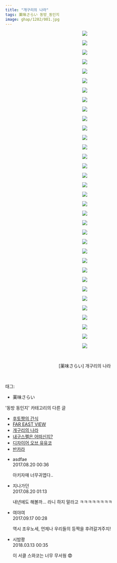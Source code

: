 ```yaml
---
title: "개구리의 나라"
tags: 薬味さらい 동방_동인지
image: ghap/1202/001.jpg
---
```

<div class="article">
<p style="text-align: center; clear: none; float: none;"><img src="{{ site.nasurl }}/ghap/1202/001.jpg"/></p>
<p style="text-align: center; clear: none; float: none;"><img src="{{ site.nasurl }}/ghap/1202/002.jpg"/></p>
<p style="text-align: center; clear: none; float: none;"><img src="{{ site.nasurl }}/ghap/1202/003.jpg"/></p>
<p style="text-align: center; clear: none; float: none;"><img src="{{ site.nasurl }}/ghap/1202/004.jpg"/></p>
<p style="text-align: center; clear: none; float: none;"><img src="{{ site.nasurl }}/ghap/1202/005.jpg"/></p>
<p style="text-align: center; clear: none; float: none;"><img src="{{ site.nasurl }}/ghap/1202/006.jpg"/></p>
<p style="text-align: center; clear: none; float: none;"><img src="{{ site.nasurl }}/ghap/1202/007.jpg"/></p>
<p style="text-align: center; clear: none; float: none;"><img src="{{ site.nasurl }}/ghap/1202/008.jpg"/></p>
<p style="text-align: center; clear: none; float: none;"><img src="{{ site.nasurl }}/ghap/1202/009.jpg"/></p>
<p style="text-align: center; clear: none; float: none;"><img src="{{ site.nasurl }}/ghap/1202/010.jpg"/></p>
<p style="text-align: center; clear: none; float: none;"><img src="{{ site.nasurl }}/ghap/1202/011.jpg"/></p>
<p style="text-align: center; clear: none; float: none;"><img src="{{ site.nasurl }}/ghap/1202/012.jpg"/></p>
<p style="text-align: center; clear: none; float: none;"><img src="{{ site.nasurl }}/ghap/1202/013.jpg"/></p>
<p style="text-align: center; clear: none; float: none;"><img src="{{ site.nasurl }}/ghap/1202/014.jpg"/></p>
<p style="text-align: center; clear: none; float: none;"><img src="{{ site.nasurl }}/ghap/1202/015.jpg"/></p>
<p style="text-align: center; clear: none; float: none;"><img src="{{ site.nasurl }}/ghap/1202/016.jpg"/></p>
<p style="text-align: center; clear: none; float: none;"><img src="{{ site.nasurl }}/ghap/1202/017.jpg"/></p>
<p style="text-align: center; clear: none; float: none;"><img src="{{ site.nasurl }}/ghap/1202/018.jpg"/></p>
<p style="text-align: center; clear: none; float: none;"><img src="{{ site.nasurl }}/ghap/1202/019.jpg"/></p>
<p style="text-align: center; clear: none; float: none;"><img src="{{ site.nasurl }}/ghap/1202/020.jpg"/></p>
<p style="text-align: center; clear: none; float: none;"><img src="{{ site.nasurl }}/ghap/1202/021.jpg"/></p>
<p style="text-align: center; clear: none; float: none;"><img src="{{ site.nasurl }}/ghap/1202/022.jpg"/></p>
<p style="text-align: center; clear: none; float: none;"><img src="{{ site.nasurl }}/ghap/1202/023.jpg"/></p>
<p style="text-align: center; clear: none; float: none;"><img src="{{ site.nasurl }}/ghap/1202/024.jpg"/></p>
<p style="text-align: center; clear: none; float: none;"><img src="{{ site.nasurl }}/ghap/1202/025.jpg"/></p>
<p style="text-align: center; clear: none; float: none;"><img src="{{ site.nasurl }}/ghap/1202/026.jpg"/></p>
<p style="text-align: center; clear: none; float: none;"><img src="{{ site.nasurl }}/ghap/1202/027.jpg"/></p>
<p style="text-align: center; clear: none; float: none;"><img src="{{ site.nasurl }}/ghap/1202/028.jpg"/></p>
<p style="text-align: center; clear: none; float: none;"><img src="{{ site.nasurl }}/ghap/1202/029.jpg"/></p>
<p style="text-align: center; clear: none; float: none;"><img src="{{ site.nasurl }}/ghap/1202/030.jpg"/></p>
<p style="text-align: center; clear: none; float: none;"><img src="{{ site.nasurl }}/ghap/1202/031.jpg"/></p>
<p style="text-align: center; clear: none; float: none;"><img src="{{ site.nasurl }}/ghap/1202/032.jpg"/></p>
<p style="text-align: center; clear: none; float: none;"><img src="{{ site.nasurl }}/ghap/1202/033.jpg"/></p>
<p style="text-align: center; clear: none; float: none;"><img src="{{ site.nasurl }}/ghap/1202/034.jpg"/></p>
<p style="text-align: center; clear: none; float: none;"><br/></p>
<p style="text-align: center; clear: none; float: none;">[薬味さらい] 개구리의 나라</p>
<p><br/></p>
</div><div class="tagTrail">
<p>태그: </p>
<ul>
<li>薬味さらい</li>
</ul>
</div><div class="another">
<p>'동방 동인지' 카테고리의 다른 글</p>
<ul>
<li><a href="/2016-07-29-ghap_1206">후토쨩의 간식</a></li>
<li><a href="/2016-07-29-ghap_1203">FAR EAST VIEW</a></li>
<li><a href="/2016-07-29-ghap_1202">개구리의 나라</a></li>
<li><a href="/2016-07-29-ghap_1201">내구스펠은 어떠신지?</a></li>
<li><a href="/2016-07-29-ghap_1200">디자이어 오브 유유코</a></li>
<li><a href="/2016-07-29-ghap_1199">반카라</a></li>
</ul>
</div><div class="cb_module cb_fluid">
<div class="cb_wrt cb_profile">
<div class="comment">
<ul>
<li class="cb_thumb_off" id="comment15063882">
<div class="cb_comment_area">
<div class="cb_info_area">
<div class="cb_section">
<span class="cb_nick_name">asdfae</span>
</div>
<div class="cb_section">
<span class="cb_date">2017.08.20 00:36 </span>
</div>
</div>
<div class="cb_dsc_comment">
<p class="cb_dsc">
											아키자매 너무귀엽다..
										</p>
</div>
</div></li>
<li class="cb_thumb_off" id="comment15063898">
<div class="cb_comment_area">
<div class="cb_info_area">
<div class="cb_section">
<span class="cb_nick_name">지나가던</span>
</div>
<div class="cb_section">
<span class="cb_date">2017.08.20 01:13 </span>
</div>
</div>
<div class="cb_dsc_comment">
<p class="cb_dsc">
											내년에도 해볼까... 라니 하지 말라고 ㅋㅋㅋㅋㅋㅋㅋㅋ
										</p>
</div>
</div></li>
<li class="cb_thumb_off" id="comment15084332">
<div class="cb_comment_area">
<div class="cb_info_area">
<div class="cb_section">
<span class="cb_nick_name">여야여</span>
</div>
<div class="cb_section">
<span class="cb_date">2017.09.17 00:28 </span>
</div>
</div>
<div class="cb_dsc_comment">
<p class="cb_dsc">
											역시 조우노세, 언제나 우리들의 등짝을 후려갈겨주지!
										</p>
</div>
</div></li>
<li class="cb_thumb_off" id="comment15218530">
<div class="cb_comment_area">
<div class="cb_info_area">
<div class="cb_section">
<span class="cb_nick_name">시밤쾅</span>
</div>
<div class="cb_section">
<span class="cb_date">2018.03.13 00:35 </span>
</div>
</div>
<div class="cb_dsc_comment">
<p class="cb_dsc">
											이 서클 스와코는 너무 무서웡 😨
										</p>
</div>
</div></li>
</ul>
</div>
</div><!-- commentList close -->
</div>
